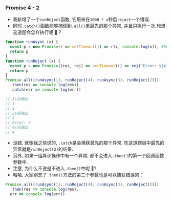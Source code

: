 ### Promise 4 - 2
- 我新增了一个`runReject`函数, 它用来在`1000 * x`秒后`reject`一个错误.
- 同时`.catch()`函数能够捕获到`.all()`里最先的那个异常, 并且只执行一次.想想这道题会怎样执行呢 🤔️？
```js
function runAsync (x) {
  const p = new Promise(r => setTimeout(() => r(x, console.log(x)), 1000))
  return p
}
function runReject (x) {
  const p = new Promise((res, rej) => setTimeout(() => rej(`Error: ${x}`, console.log(x)), 1000 * x))
  return p
}
Promise.all([runAsync(1), runReject(4), runAsync(3), runReject(2)])
  .then(res => console.log(res))
  .catch(err => console.log(err))

// 1s后输出
// 1
// 3
// 2s后输出
// 2
// Error: 2
// 4s后输出
// 4
```
- 没错, 就像我之前说的, `.catch`是会捕获最先的那个异常, 在这道题目中最先的异常就是`runReject(2)`的结果.
- 另外, 如果一组异步操作中有一个异常, 都不会进入`.then()`的第一个回调函数参数中.
- 注意, 为什么不说是不进入`.then()`中呢 🤔️?
- 哈哈, 大家别忘了`.then()`方法的第二个参数也是可以捕获错误的：

```js
Promise.all([runAsync(1), runReject(4), runAsync(3), runReject(2)])
  .then(res => console.log(res), 
  err => console.log(err))

```